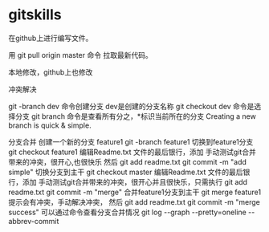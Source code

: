 # gitskills

在github上进行编写文件。

用 git pull origin master 命令 拉取最新代码。

本地修改，github上也修改

冲突解决

git -branch dev 命令创建分支 dev是创建的分支名称
git checkout dev 命令是选择分支
git branch 命令是查看所有分之，*标识当前所在的分支
Creating a new branch is quick & simple.

分支合并
创建一个新的分支 feature1 git -branch feature1
切换到feature1分支 git checkout feature1 编辑Readme.txt 文件的最后银行，添加 手动测试git合并带来的冲突，很开心,也很快乐
然后 git add readme.txt git commit -m "add simple"
切换分支到主干 git checkout master 编辑Readme.txt 文件的最后银行，添加 手动测试git合并带来的冲突，很开心并且很快乐，只需执行
git add readme.txt git commit -m "merge"
合并feature1分支到主干  git merge feature1 提示会有冲突，手动解决冲突，
然后 git add readme.txt git commit -m "merge success" 
可以通过命令查看分支合并情况
git log --graph --pretty=oneline --abbrev-commit